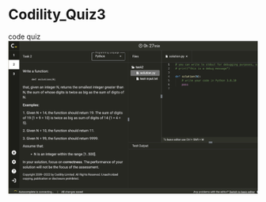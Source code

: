 # Codility_Quiz3
code quiz
<img src= https://github.com/Chrismicrowave/Codility_Quiz3/blob/main/Quiz3.png>
